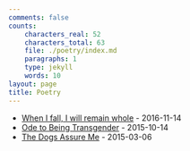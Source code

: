 ```yaml
---
comments: false
counts:
    characters_real: 52
    characters_total: 63
    file: ./poetry/index.md
    paragraphs: 1
    type: jekyll
    words: 10
layout: page
title: Poetry
---
```


* [When I fall, I will remain whole](when-i-fall-i-will-remain-whole) - 2016-11-14
* [Ode to Being Transgender](ode-to-being-transgender) - 2015-10-14
* [The Dogs Assure Me](the-dogs-assure-me) - 2015-03-06
